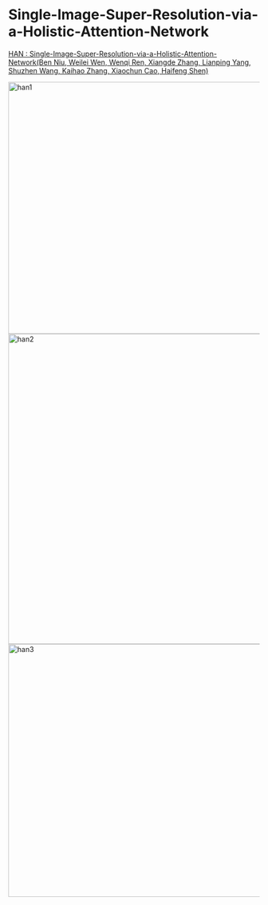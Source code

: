 # Single-Image-Super-Resolution-via-a-Holistic-Attention-Network  
[HAN : Single-Image-Super-Resolution-via-a-Holistic-Attention-Network(Ben Niu, Weilei Wen, Wenqi Ren, Xiangde Zhang, Lianping Yang, Shuzhen Wang, Kaihao Zhang, Xiaochun Cao, Haifeng Shen)](https://arxiv.org/abs/2008.08767)


<img width="505" alt="han1" src="https://user-images.githubusercontent.com/93169315/194821703-60ecd041-1ea5-48cc-ad8e-a328e5c12d81.PNG">


<img width="622" alt="han2" src="https://user-images.githubusercontent.com/93169315/194821755-49dd1832-a410-4701-ac27-d4694207f560.PNG">


<img width="507" alt="han3" src="https://user-images.githubusercontent.com/93169315/194821776-b0711e9a-2ee7-4d51-9d6f-66ed60581e7a.PNG">
